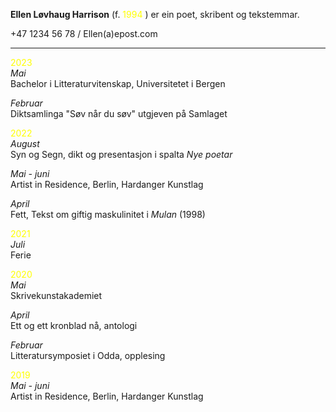 **Ellen Løvhaug Harrison** (f. <span style="color:yellow">1994</span>  ) er ein poet, skribent og tekstemmar.

+47 1234 56 78 / Ellen(a)epost.com   

----

<span style="color:yellow">2023</span>  
*Mai*  
Bachelor i Litteraturvitenskap, Universitetet i Bergen  

*Februar*  
Diktsamlinga "Søv når du søv" utgjeven på Samlaget  
  
  
<span style="color:yellow">2022</span>  
*August*  
Syn og Segn, dikt og presentasjon i spalta *Nye poetar*  

*Mai - juni*  
Artist in Residence, Berlin, Hardanger Kunstlag
  
*April*  
Fett, Tekst om giftig maskulinitet i *Mulan* (1998)  
   
   
<span style="color:yellow">2021</span>  
*Juli*  
Ferie  
  
  
<span style="color:yellow">2020</span>   
*Mai*  
Skrivekunstakademiet  
  
*April*  
Ett og ett kronblad nå, antologi  
  
*Februar*  
Litteratursymposiet i Odda, opplesing
  
  
<span style="color:yellow">2019</span>  
*Mai - juni*  
Artist in Residence, Berlin, Hardanger Kunstlag
